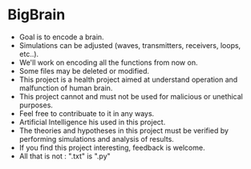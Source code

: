# BigBrain  
- Goal is to encode a brain.
- Simulations can be adjusted (waves, transmitters, receivers, loops, etc..).
- We'll work on encoding all the functions from now on.
- Some files may be deleted or modified.
- This project is a health project aimed at understand operation and malfunction of human brain.
- This project cannot and must not be used for malicious or unethical purposes.
- Feel free to contribuate to it in any ways.
- Artificial Intelligence his used in this project.
- The theories and hypotheses in this project must be verified by performing simulations and analysis of results.
- If you find this project interesting, feedback is welcome.
- All that is not : ".txt" is ".py"
